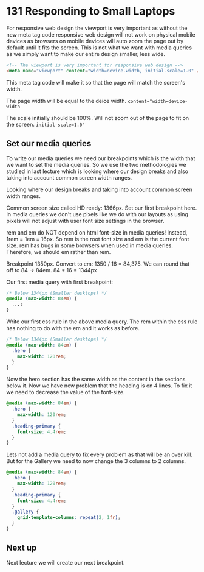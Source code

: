 # 131 Responding to Small Laptops

For responsive web design the viewport is very important as without the new meta tag code responsive web design will not work on physical mobile devices as browsers on mobile devices will auto zoom the page out by default until it fits the screen. This is not what we want with media queries as we simply want to make our entire design smaller, less wide.

```html
<!-- The viewport is very important for responsive web design -->
<meta name="viewport" content="width=device-width, initial-scale=1.0" />
```

This meta tag code will make it so that the page will match the screen's width.

The page width will be equal to the deice width.
`content="width=device-width`

The scale initially should be 100%.
Will not zoom out of the page to fit on the screen.
`initial-scale=1.0"`

## Set our media queries

To write our media queries we need our breakpoints which is the width that we want to set the media queries. So we use the two methodologies we studied in last lecture which is looking where our design breaks and also taking into account common screen width ranges.

Looking where our design breaks and taking into account common screen width ranges.

Common screen size called HD ready: 1366px. Set our first breakpoint here.
In media queries we don't use pixels like we do with our layouts as using pixels will not adjust with user font size settings in the browser.

rem and em do NOT depend on html font-size in media queries! Instead, 1rem = 1em = 16px.
So rem is the root font size and em is the current font size.
rem has bugs in some browsers when used in media queries. Therefore, we should em rather than rem.

Breakpoint 1350px. Convert to em: 1350 / 16 = 84,375. We can round that off to 84 -> 84em.
84 \* 16 = 1344px

Our first media query with first breakpoint:

```css
/* Below 1344px (Smaller desktops) */
@media (max-width: 84em) {
  ...;
}
```

Write our first css rule in the above media query.
The rem within the css rule has nothing to do with the em and it works as before.

```css
/* Below 1344px (Smaller desktops) */
@media (max-width: 84em) {
  .hero {
    max-width: 120rem;
  }
}
```

Now the hero section has the same width as the content in the sections below it. Now we have new problem that the heading is on 4 lines. To fix it we need to decrease the value of the font-size.

```css
@media (max-width: 84em) {
  .hero {
    max-width: 120rem;
  }
  .heading-primary {
    font-size: 4.4rem;
  }
}
```

Lets not add a media query to fix every problem as that will be an over kill. But for the Gallery we need to now change the 3 columns to 2 columns.

```css
@media (max-width: 84em) {
  .hero {
    max-width: 120rem;
  }
  .heading-primary {
    font-size: 4.4rem;
  }
  .gallery {
    grid-template-columns: repeat(2, 1fr);
  }
}
```

## Next up

Next lecture we will create our next breakpoint.
